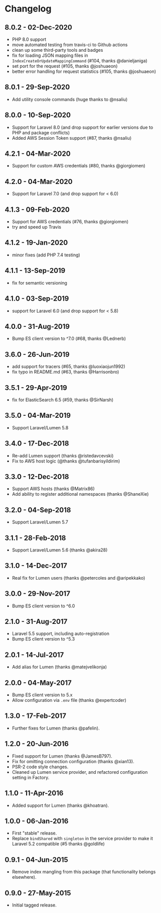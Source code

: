 # Changelog

## 8.0.2 - 02-Dec-2020

- PHP 8.0 support
- move automated testing from travis-ci to Github actions
- clean up some third-party tools and badges
- fix for loading JSON mapping files in `IndexCreateOrUpdateMappingCommand` (#104, thanks @danieljaniga)
- set port for the request (#105, thanks @joshuaeon)
- better error handling for request statistics (#105, thanks @joshuaeon)


## 8.0.1 - 29-Sep-2020

- Add utility console commands (huge thanks to @nsaliu)


## 8.0.0 - 10-Sep-2020

- Support for Laravel 8.0 (and drop support for earlier versions due to PHP and package conflicts) 
- Added AWS Session Token support (#87, thanks @nsaliu)


## 4.2.1 - 04-Mar-2020

- Support for custom AWS credentials (#80, thanks @giorgiomen)


## 4.2.0 - 04-Mar-2020

- Support for Laravel 7.0 (and drop support for < 6.0)


## 4.1.3 - 09-Feb-2020

- Support for AWS credentials (#76, thanks @giorgiomen)
- try and speed up Travis
 

## 4.1.2 - 19-Jan-2020

- minor fixes (add PHP 7.4 testing)


## 4.1.1 - 13-Sep-2019

- fix for semantic versioning


## 4.1.0 - 03-Sep-2019

- support for Laravel 6.0 (and drop support for < 5.8)


## 4.0.0 - 31-Aug-2019

- Bump ES client version to ^7.0 (#68, thanks @Lednerb)


## 3.6.0 - 26-Jun-2019

- add support for tracers (#65, thanks @luoxiaojun1992)
- fix typo in README.md (#63, thanks @Harrisonbro)


## 3.5.1 - 29-Apr-2019

- fix for ElasticSearch 6.5 (#59, thanks @SirNarsh)


## 3.5.0 - 04-Mar-2019

- Support Laravel/Lumen 5.8


## 3.4.0 - 17-Dec-2018

- Re-add Lumen support (thanks @ristedavcevski)
- Fix to AWS host logic (@thanks @tufanbarisyildirim)


## 3.3.0 - 12-Dec-2018

- Support AWS hosts (thanks @Matrix86)
- Add ability to register additional namespaces (thanks @ShaneXie)


## 3.2.0 - 04-Sep-2018

- Support Laravel/Lumen 5.7


## 3.1.1 - 28-Feb-2018

- Support Laravel/Lumen 5.6 (thanks @akira28)


## 3.1.0 - 14-Dec-2017 

- Real fix for Lumen users (thanks @petercoles and @aripekkako)


## 3.0.0 - 29-Nov-2017

- Bump ES client version to ^6.0


## 2.1.0 - 31-Aug-2017

- Laravel 5.5 support, including auto-registration
- Bump ES client version to ^5.3


## 2.0.1 - 14-Jul-2017

* Add alias for Lumen (thanks @matejvelikonja)


## 2.0.0 - 04-May-2017

* Bump ES client version to 5.x
* Allow configuration via `.env` file (thanks @expertcoder)


## 1.3.0 - 17-Feb-2017

* Further fixes for Lumen (thanks @pafelin).


## 1.2.0 - 20-Jun-2016

* Fixed support for Lumen (thanks @JamesB797).
* Fix for omitting connection configuration (thanks @xian13).
* PSR-2 code style changes.
* Cleaned up Lumen service provider, and refactored configuration setting in Factory.


## 1.1.0 - 11-Apr-2016

* Added support for Lumen (thanks @khoatran).


## 1.0.0 - 06-Jan-2016

* First "stable" release.
* Replace `bindShared` with `singleton` in the service provider to make it Laravel 5.2 compatible (#5 thanks @goldlife)


## 0.9.1 - 04-Jun-2015

* Remove index mangling from this package (that functionality belongs elsewhere).


## 0.9.0 - 27-May-2015

* Initial tagged release.
